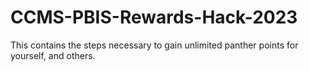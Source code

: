 # CCMS-PBIS-Rewards-Hack-2023
This contains the steps necessary to gain unlimited panther points for yourself, and others.
